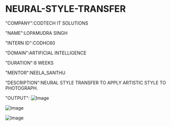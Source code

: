 # NEURAL-STYLE-TRANSFER

"COMPANY":CODTECH IT SOLUTIONS

"NAME":LOPAMUDRA SINGH

"INTERN ID":CODHC60

"DOMAIN":ARTIFICIAL INTELLIGENCE

"DURATION":8 WEEKS

"MENTOR":NEELA_SANTHU

"DESCRIPTION":NEURAL STYLE TRANSFER TO APPLY ARTISTIC STYLE TO PHOTOGRAPH.

"OUTPUT":
![Image](https://github.com/user-attachments/assets/6a9b6199-3465-42ff-a826-1d40e097ce4d)

![Image](https://github.com/user-attachments/assets/e183e38b-d3ab-4f5e-9f0b-56d6f5296863)

![Image](https://github.com/user-attachments/assets/499f8e9c-8938-4b9b-9b33-d87b227e1233)
